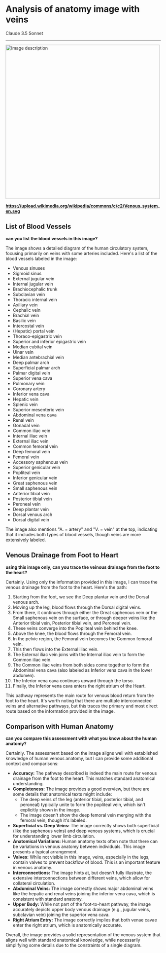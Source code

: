 
# Analysis of anatomy image with veins

Claude 3.5 Sonnet

------------

<img src="https://upload.wikimedia.org/wikipedia/commons/c/c2/Venous_system_en.svg" alt="Image description" height="500" /> 

**https://upload.wikimedia.org/wikipedia/commons/c/c2/Venous_system_en.svg**



## List of Blood Vessels

**can you list the blood vessels in this image?**

The image shows a detailed diagram of the human circulatory system, focusing primarily on veins with some arteries included. Here's a list of the blood vessels labeled in the image:

* Venous sinuses
* Sigmoid sinus
* External jugular vein
* Internal jugular vein
* Brachiocephalic trunk
* Subclavian vein
* Thoracic internal vein
* Axillary vein
* Cephalic vein
* Brachial vein
* Basilic vein
* Intercostal vein
* (Hepatic) portal vein
* Thoraco-epigastric vein
* Superior and inferior epigastric vein
* Median cubital vein
* Ulnar vein
* Median antebrachial vein
* Deep palmar arch
* Superficial palmar arch
* Palmar digital vein
* Superior vena cava
* Pulmonary vein
* Coronary artery
* Inferior vena cava
* Hepatic vein
* Splenic vein
* Superior mesenteric vein
* Abdominal vena cava
* Renal vein
* Gonadal vein
* Common iliac vein
* Internal iliac vein
* External iliac vein
* Common femoral vein
* Deep femoral vein
* Femoral vein
* Accessory saphenous vein
* Superior genicular vein
* Popliteal vein
* Inferior genicular vein
* Great saphenous vein
* Small saphenous vein
* Anterior tibial vein
* Posterior tibial vein
* Peroneal vein
* Deep plantar vein
* Dorsal venous arch
* Dorsal digital vein

The image also mentions "A. = artery" and "V. = vein" at the top, indicating that it includes both types of blood vessels, though veins are more extensively labeled.

## Venous Drainage from Foot to Heart

**using this image only, can you trace the veinous drainage from the foot to the heart?**

Certainly. Using only the information provided in this image, I can trace the venous drainage from the foot to the heart. Here's the path:

1. Starting from the foot, we see the Deep plantar vein and the Dorsal venous arch.
2. Moving up the leg, blood flows through the Dorsal digital veins.
3. From there, it continues through either the Great saphenous vein or the Small saphenous vein on the surface, or through deeper veins like the Anterior tibial vein, Posterior tibial vein, and Peroneal vein.
4. These veins converge into the Popliteal vein behind the knee.
5. Above the knee, the blood flows through the Femoral vein.
6. In the pelvic region, the Femoral vein becomes the Common femoral vein.
7. This then flows into the External iliac vein.
8. The External iliac vein joins with the Internal iliac vein to form the Common iliac vein.
9. The Common iliac veins from both sides come together to form the Abdominal vena cava (also labeled as Inferior vena cava in the lower abdomen).
10. The Inferior vena cava continues upward through the torso.
11. Finally, the Inferior vena cava enters the right atrium of the Heart.

This pathway represents the main route for venous blood return from the foot to the heart. It's worth noting that there are multiple interconnected veins and alternative pathways, but this traces the primary and most direct route based on the information provided in the image.

## Comparison with Human Anatomy

**can you compare this assessment with what you know about the human anatomy?**

Certainly. The assessment based on the image aligns well with established knowledge of human venous anatomy, but I can provide some additional context and comparisons:

* **Accuracy:** The pathway described is indeed the main route for venous drainage from the foot to the heart. This matches standard anatomical understanding.
* **Completeness:** The image provides a good overview, but there are some details that anatomical texts might include:
    * The deep veins of the leg (anterior tibial, posterior tibial, and peroneal) typically unite to form the popliteal vein, which isn't explicitly shown in the image.
    * The image doesn't show the deep femoral vein merging with the femoral vein, though it's labeled.
* **Superficial vs. Deep Veins:** The image correctly shows both superficial (like the saphenous veins) and deep venous systems, which is crucial for understanding lower limb circulation.
* **Anatomical Variations:** Human anatomy texts often note that there can be variations in venous anatomy between individuals. This image presents a typical arrangement.
* **Valves:** While not visible in this image, veins, especially in the legs, contain valves to prevent backflow of blood. This is an important feature in venous anatomy.
* **Interconnections:** The image hints at, but doesn't fully illustrate, the extensive interconnections between different veins, which allow for collateral circulation.
* **Abdominal Veins:** The image correctly shows major abdominal veins like the hepatic and renal veins joining the inferior vena cava, which is consistent with standard anatomy.
* **Upper Body:** While not part of the foot-to-heart pathway, the image accurately depicts upper body venous drainage (e.g., jugular veins, subclavian vein) joining the superior vena cava.
* **Right Atrium Entry:** The image correctly implies that both venae cavae enter the right atrium, which is anatomically accurate.

Overall, the image provides a solid representation of the venous system that aligns well with standard anatomical knowledge, while necessarily simplifying some details due to the constraints of a single diagram.
